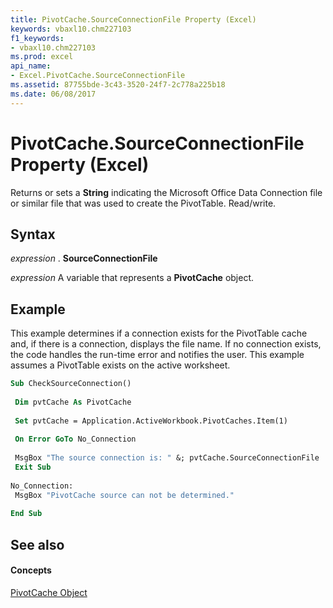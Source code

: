 ```yaml
---
title: PivotCache.SourceConnectionFile Property (Excel)
keywords: vbaxl10.chm227103
f1_keywords:
- vbaxl10.chm227103
ms.prod: excel
api_name:
- Excel.PivotCache.SourceConnectionFile
ms.assetid: 87755bde-3c43-3520-24f7-2c778a225b18
ms.date: 06/08/2017
---
```



# PivotCache.SourceConnectionFile Property (Excel)

Returns or sets a  **String** indicating the Microsoft Office Data Connection file or similar file that was used to create the PivotTable. Read/write.


## Syntax

 _expression_ . **SourceConnectionFile**

 _expression_ A variable that represents a **PivotCache** object.


## Example

This example determines if a connection exists for the PivotTable cache and, if there is a connection, displays the file name. If no connection exists, the code handles the run-time error and notifies the user. This example assumes a PivotTable exists on the active worksheet.


```vb
Sub CheckSourceConnection() 
 
 Dim pvtCache As PivotCache 
 
 Set pvtCache = Application.ActiveWorkbook.PivotCaches.Item(1) 
 
 On Error GoTo No_Connection 
 
 MsgBox "The source connection is: " &; pvtCache.SourceConnectionFile 
 Exit Sub 
 
No_Connection: 
 MsgBox "PivotCache source can not be determined." 
 
End Sub
```


## See also


#### Concepts


[PivotCache Object](pivotcache-object-excel.md)

